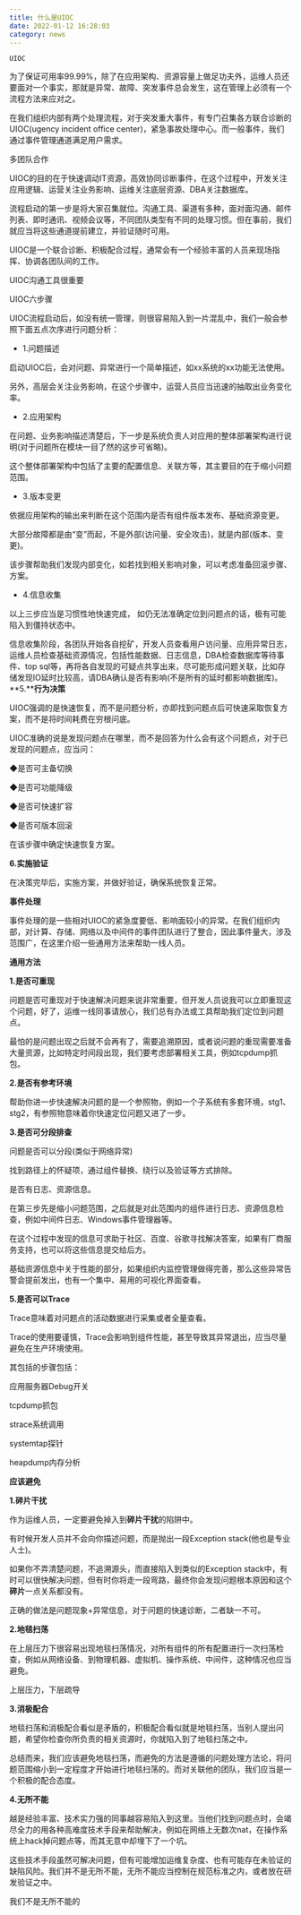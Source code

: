 ```yaml
---
title: 什么是UIOC
date: 2022-01-12 16:28:03
category: news
---
```

`UIOC`

为了保证可用率99.99%，除了在应用架构、资源容量上做足功夫外，运维人员还要面对一个事实，那就是异常、故障、突发事件总会发生，这在管理上必须有一个流程方法来应对之。

在我们组织内部有两个处理流程，对于突发重大事件，有专门召集各方联合诊断的UIOC(ugency incident office center)，紧急事故处理中心。而一般事件，我们通过事件管理通道满足用户需求。

多团队合作

UIOC的目的在于快速调动IT资源，高效协同诊断事件，在这个过程中，开发关注应用逻辑、运营关注业务影响、运维关注底层资源、DBA关注数据库。

流程启动的第一步是将大家召集就位。沟通工具、渠道有多种，面对面沟通、邮件列表、即时通讯、视频会议等，不同团队类型有不同的处理习惯。但在事前，我们就应当将这些通道提前建立，并验证随时可用。

UIOC是一个联合诊断、积极配合过程，通常会有一个经验丰富的人员来现场指挥、协调各团队间的工作。


UIOC沟通工具很重要

UIOC六步骤

UIOC流程启动后，如没有统一管理，则很容易陷入到一片混乱中，我们一般会参照下面五点次序进行问题分析：

- 1.问题描述

启动UIOC后，会对问题、异常进行一个简单描述，如xx系统的xx功能无法使用。

另外，高层会关注业务影响，在这个步骤中，运营人员应当迅速的抽取出业务变化率。

- 2.应用架构

在问题、业务影响描述清楚后，下一步是系统负责人对应用的整体部署架构进行说明(对于问题所在模块一目了然的这步可省略)。

这个整体部署架构中包括了主要的配置信息、关联方等，其主要目的在于缩小问题范围。

- 3.版本变更

依据应用架构的输出来判断在这个范围内是否有组件版本发布、基础资源变更。

大部分故障都是由“变”而起，不是外部(访问量、安全攻击)，就是内部(版本、变更)。

该步骤帮助我们发现内部变化，如若找到相关影响对象，可以考虑准备回滚步骤、方案。

- 4.信息收集

以上三步应当是习惯性地快速完成， 如仍无法准确定位到问题点的话，极有可能陷入到僵持状态中。

信息收集阶段，各团队开始各自挖矿，开发人员查看用户访问量、应用异常日志，运维人员检查基础资源情况，包括性能数据、日志信息，DBA检查数据库等待事件、top sql等，再将各自发现的可疑点共享出来，尽可能形成问题关联，比如存储发现IO延时比较高，请DBA确认是否有影响(不是所有的延时都影响数据库)。
**5.****行为决策**

UIOC强调的是快速恢复，而不是问题分析，亦即找到问题点后可快速采取恢复方案，而不是将时间耗费在穷根问底。

UIOC准确的说是发现问题点在哪里，而不是回答为什么会有这个问题点，对于已发现的问题点，应当问：

◆是否可主备切换

◆是否可功能降级

◆是否可快速扩容

◆是否可版本回滚

在该步骤中确定快速恢复方案。

**6.实施验证**

在决策完毕后，实施方案，并做好验证，确保系统恢复正常。


**事件处理**

事件处理的是一些相对UIOC的紧急度要低、影响面较小的异常。在我们组织内部，对计算、存储、网络以及中间件的事件团队进行了整合，因此事件量大，涉及范围广，在这里介绍一些通用方法来帮助一线人员。

**通用方法**

**1.是否可重现**

问题是否可重现对于快速解决问题来说非常重要，但开发人员说我可以立即重现这个问题，好了，运维一线同事请放心，我们总有办法或工具帮助我们定位到问题点。

最怕的是问题出现之后就不会再有了，需要追溯原因，或者说问题的重现需要准备大量资源，比如特定时间段出现，我们要考虑部署相关工具，例如tcpdump抓包。

**2.是否有参考环境**

帮助你进一步快速解决问题的是一个参照物，例如一个子系统有多套环境，stg1、stg2，有参照物意味着你快速定位问题又进了一步。

**3.是否可分段排查**

问题是否可以分段(类似于网络异常)

找到路径上的怀疑项，通过组件替换、绕行以及验证等方式排除。

是否有日志、资源信息。

在第三步先是缩小问题范围，之后就是对此范围内的组件进行日志、资源信息检查，例如中间件日志、Windows事件管理器等。

在这个过程中发现的信息可求助于社区、百度、谷歌寻找解决答案，如果有厂商服务支持，也可以将这些信息提交给后方。

基础资源信息中关于性能的部分，如果组织内监控管理做得完善，那么这些异常告警会提前发出，也有一个集中、易用的可视化界面查看。

**5.是否可以Trace**

Trace意味着对问题点的活动数据进行采集或者全量查看。

Trace的使用要谨慎，Trace会影响到组件性能，甚至导致其异常退出，应当尽量避免在生产环境使用。

其包括的步骤包括：

应用服务器Debug开关

tcpdump抓包

strace系统调用

systemtap探针

heapdump内存分析

**应该避免**

**1.碎片干扰**

作为运维人员，一定要避免掉入到**碎片干扰**的陷阱中。

有时候开发人员并不会向你描述问题，而是抛出一段Exception stack(他也是专业人士)。

如果你不弄清楚问题，不追溯源头，而直接陷入到类似的Exception stack中，有时可以很快解决问题，但有时你将走一段弯路，最终你会发现问题根本原因和这个**碎片**一点关系都没有。

正确的做法是问题现象+异常信息，对于问题的快速诊断，二者缺一不可。

**2.地毯扫荡**

在上层压力下很容易出现地毯扫荡情况，对所有组件的所有配置进行一次扫荡检查，例如从网络设备、到物理机器、虚拟机、操作系统、中间件，这种情况也应当避免。

上层压力，下层疏导

**3.消极配合**

地毯扫荡和消极配合看似是矛盾的，积极配合看似就是地毯扫荡，当别人提出问题，希望你检查你所负责的相关资源时，你就陷入到了地毯扫荡之中。

总结而来，我们应该避免地毯扫荡，而避免的方法是遵循的问题处理方法论，将问题范围缩小到一定程度才开始进行地毯扫荡的。而对关联他的团队，我们应当是一个积极的配合态度。

**4.无所不能**

越是经验丰富、技术实力强的同事越容易陷入到这里。当他们找到问题点时，会竭尽全力的用各种高难度技术手段来帮助解决，例如在网络上无数次nat，在操作系统上hack掉问题点等，而其无意中却埋下了一个坑。

这些技术手段虽然可解决问题，但有可能增加运维复杂度、也有可能存在未验证的缺陷风险。我们并不是无所不能，无所不能应当控制在规范标准之内，或者放在研发验证之中。


我们不是无所不能的

